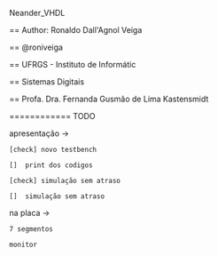 Neander_VHDL

== Author: Ronaldo Dall'Agnol Veiga

==			@roniveiga

== UFRGS - Instituto de Informátic

== Sistemas Digitais

== Profa. Dra. Fernanda Gusmão de Lima Kastensmidt

============
TODO

apresentação ->

	[check] novo testbench
	
	[] 	print dos codigos
	
	[check] simulação sem atraso
	
	[] 	simulação sem atraso
	
	
na placa ->

	7 segmentos
	
	monitor

